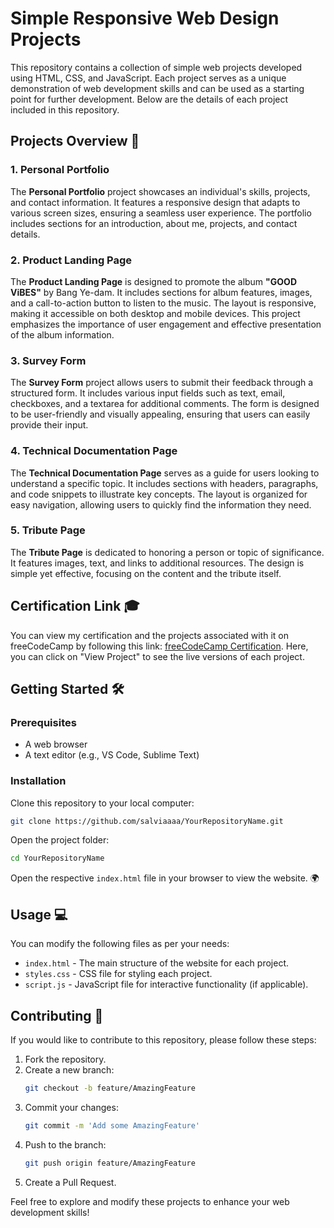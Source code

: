 # Simple Responsive Web Design Projects 

This repository contains a collection of simple web projects developed using HTML, CSS, and JavaScript. Each project serves as a unique demonstration of web development skills and can be used as a starting point for further development. Below are the details of each project included in this repository.

## Projects Overview 📁

### 1. Personal Portfolio
The **Personal Portfolio** project showcases an individual's skills, projects, and contact information. It features a responsive design that adapts to various screen sizes, ensuring a seamless user experience. The portfolio includes sections for an introduction, about me, projects, and contact details.

### 2. Product Landing Page
The **Product Landing Page** is designed to promote the album **"GOOD ViBES"** by Bang Ye-dam. It includes sections for album features, images, and a call-to-action button to listen to the music. The layout is responsive, making it accessible on both desktop and mobile devices. This project emphasizes the importance of user engagement and effective presentation of the album information.

### 3. Survey Form
The **Survey Form** project allows users to submit their feedback through a structured form. It includes various input fields such as text, email, checkboxes, and a textarea for additional comments. The form is designed to be user-friendly and visually appealing, ensuring that users can easily provide their input.

### 4. Technical Documentation Page
The **Technical Documentation Page** serves as a guide for users looking to understand a specific topic. It includes sections with headers, paragraphs, and code snippets to illustrate key concepts. The layout is organized for easy navigation, allowing users to quickly find the information they need.

### 5. Tribute Page
The **Tribute Page** is dedicated to honoring a person or topic of significance. It features images, text, and links to additional resources. The design is simple yet effective, focusing on the content and the tribute itself.

## Certification Link 🎓
You can view my certification and the projects associated with it on freeCodeCamp by following this link: [freeCodeCamp Certification](https://freecodecamp.org/certification/salviaaaa/responsive-web-design). Here, you can click on "View Project" to see the live versions of each project.

## Getting Started 🛠️

### Prerequisites
- A web browser
- A text editor (e.g., VS Code, Sublime Text)

### Installation
Clone this repository to your local computer:
```bash
git clone https://github.com/salviaaaa/YourRepositoryName.git
```
Open the project folder:
```bash
cd YourRepositoryName
```
Open the respective `index.html` file in your browser to view the website. 🌍

## Usage 💻
You can modify the following files as per your needs:
- `index.html` - The main structure of the website for each project.
- `styles.css` - CSS file for styling each project.
- `script.js` - JavaScript file for interactive functionality (if applicable).

## Contributing 🤝
If you would like to contribute to this repository, please follow these steps:
1. Fork the repository.
2. Create a new branch:
   ```bash
   git checkout -b feature/AmazingFeature
   ```
3. Commit your changes:
   ```bash
   git commit -m 'Add some AmazingFeature'
   ```
4. Push to the branch:
   ```bash
   git push origin feature/AmazingFeature
   ```
5. Create a Pull Request.

Feel free to explore and modify these projects to enhance your web development skills!
